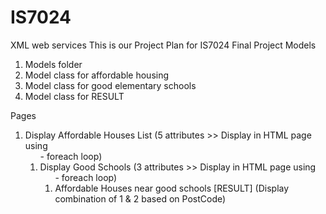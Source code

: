 # IS7024
XML web services 
 This is our Project Plan for IS7024 Final Project
Models

1. Models folder
2. Model class for affordable housing 
3. Model class for good elementary schools
4. Model class for RESULT

Pages

1. Display Affordable Houses List (5 attributes >> Display in HTML page using <ol> - foreach loop)
2. Display Good Schools (3 attributes >> Display in HTML page using <ol> - foreach loop)
3. Affordable Houses near good schools [RESULT] (Display combination of 1 & 2 based on PostCode)
